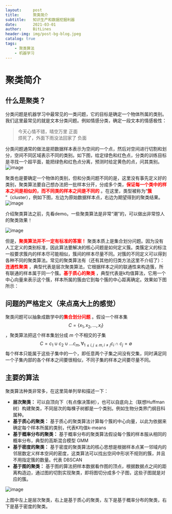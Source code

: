 ```yaml
---
layout:     post
title:      聚类简介
subtitle:   知识生产和数据挖掘利器
date:       2021-03-01
author:     BitLines
header-img: img/post-bg-blog.jpeg
catalog: true
tags:
    - 聚类算法
    - 机器学习
---
```



# 聚类简介

## 什么是聚类？
分类问题是机器学习中最常见的一类问题，它的目标是确定一个物体所属的类别。我们这里最常见的就是文本分类问题。例如情感分类，确定一段文本的情感极性：
> 今天心情不错，晴空万里      正面  
> 烦死了，外面下雨没法回家了   负面

分类问题通常的做法是把数据样本表示为空间的一个点，然后对空间进行切割和划分，空间不同区域表示不同的类别。如下图，给定绿色和红色点，分类的训练目标是寻找一个超平面，能把绿色和红色点分离，预测时给定黄色的点，问其类别。  
![image](https://user-images.githubusercontent.com/80689631/111261445-76e91780-865d-11eb-9110-9cf54f929b25.png)  

聚类也是要确定一个物体的类别，但和分类问题不同的是，这里没有事先定义好的类别，聚类算法要自己想办法把一批样本分开，分成多个类，<font color='red'>**保证每一个类中的样本之间是相似的，而不同类的样本之间是不同的**</font> 。在这里，类型被称为“<font color='red'>**簇**</font> ”（cluster），例如下图，左边为原始数据样本点，右边为期望得到的聚类结果。  
![image](https://user-images.githubusercontent.com/80689631/111261493-85373380-865d-11eb-91e2-e0c411cb0068.png)

介绍聚类算法之前，先看demo。一些聚类算法是非常“潮”的，可以做出非常惊人的聚类效果！

![image](https://user-images.githubusercontent.com/80689631/112314122-a0501600-8ce3-11eb-91d7-340070e04f8f.png)

但是，<font color='red'>**聚类算法并不一定有标准的答案！**</font> 聚类本质上是集合划分问题。因为没有人工定义的类别标准，因此算法要解决的核心问题是如何定义簇。类簇定义的标注一般要求簇内的样本尽可能相似，簇间的样本尽量不同。对簇的不同定义可以得到各种不同的聚类算法。常见的聚类算法有（还有其他的归类方法这里不介绍了）：<font color='red'>**连通性聚类**</font> ，典型代表是层次聚类算法，它根据样本之间的联通性来构造簇，所有联通的样本属于同一个簇。<font color='red'>**基于质心的聚类**</font> ，典型代表是k均值算法，它用一个中心向量来表示这个簇，样本所属的簇由它到每个簇的中心距离确定。效果如下图所示：


## 问题的严格定义（来点高大上的感觉）
聚类问题可以抽象成数学中的<font color='red'>**集合划分问题**</font> 。假设一个样本集
$$C=\{x_1,x_2,...,x_l\}$$
，聚类算法把这个样本集划分成 $m$ 个不相交的子集  
$$C=c_1 \cup c_2 \cup ...c_m, \forall_{1 \le i,j \le m, i \ne j} c_i \cap c_j = \emptyset$$
每个样本只能属于这些子集中的一个，即任意两个子集之间没有交集，同时满足同一个子集内部的各个样本之间要很相似，不同子集的样本之间要尽量不同。

## 主要的算法
聚类算法种类非常多，在这里简单列举和描述一下：
- **层次聚类：** 可以自顶向下（有点像决策树），也可以自底向上（联想Huffman树）构建聚类，不同层次的每棵子树都是一个类别。例如生物分类界门纲目科属种。
- **基于质心的聚类：** 基于质心的聚类算法计算每个簇的中心向量，以此为依据来确定每个样本所属的类别，代表K均值k-means
- **基于概率分布的聚类：** 基于概率分布的聚类算法假设每个簇的样本服从相同的概率分布，典型的高斯混合模型 GMM
- **基于密度的聚类：** 基于密度的聚类算法的核心思想是根据样本点某一邻域内的邻居数定义样本空间的密度，这类算法可以找出空间中形状不规则的簇，并且不用指定簇的数量。代表 DBSCAN
- **基于图的聚类：** 基于图的算法把样本数据看作图的顶点，根据数据点之间的距离构造边，通过图的切割实现聚类，即将图切分成多个子图，这些子图就是对应的簇。

![image](https://user-images.githubusercontent.com/80689631/112315086-b6120b00-8ce4-11eb-8736-2b2b09a5af91.png)

上图中左上是层次聚类，右上是基于质心的聚类，左下是基于概率分布的聚类，右下是基于密度的聚类。